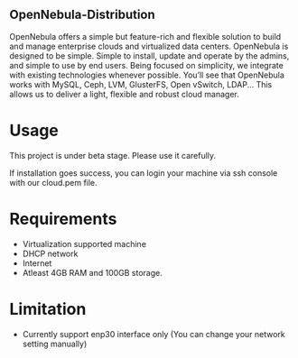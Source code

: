 ## OpenNebula-Distribution
OpenNebula offers a simple but feature-rich and flexible solution to build and manage enterprise clouds and virtualized data centers. OpenNebula is designed to be simple. Simple to install, update and operate by the admins, and simple to use by end users. Being focused on simplicity, we integrate with existing technologies whenever possible. You’ll see that OpenNebula works with MySQL, Ceph, LVM, GlusterFS, Open vSwitch, LDAP... This allows us to deliver a light, flexible and robust cloud manager.

# Usage

This project is under beta stage. Please use it carefully. 

If installation goes success, you can login your machine via ssh console with our cloud.pem file.

# Requirements

* Virtualization supported machine
* DHCP network
* Internet
* Atleast 4GB RAM and 100GB storage.

# Limitation

* Currently support enp30 interface only (You can change your network setting manually)

